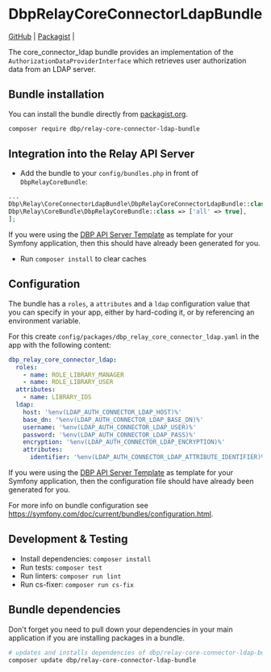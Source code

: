 # DbpRelayCoreConnectorLdapBundle

[GitHub](https://github.com/digital-blueprint/relay-core-connector-ldap-bundle) |
[Packagist](https://packagist.org/packages/dbp/relay-core-connector-ldap-bundle) |

The core_connector_ldap bundle provides an implementation of the `AuthorizationDataProviderInterface` which retrieves user authorization data from an LDAP server.

## Bundle installation

You can install the bundle directly from [packagist.org](https://packagist.org/packages/dbp/relay-core-connector-ldap-bundle).

```bash
composer require dbp/relay-core-connector-ldap-bundle
```

## Integration into the Relay API Server

* Add the bundle to your `config/bundles.php` in front of `DbpRelayCoreBundle`:

```php
...
Dbp\Relay\CoreConnectorLdapBundle\DbpRelayCoreConnectorLdapBundle::class => ['all' => true],
Dbp\Relay\CoreBundle\DbpRelayCoreBundle::class => ['all' => true],
];
```

If you were using the [DBP API Server Template](https://github.com/digital-blueprint/relay-server-template)
as template for your Symfony application, then this should have already been generated for you.

* Run `composer install` to clear caches

## Configuration

The bundle has a `roles`, a `attributes` and a `ldap` configuration value that you can specify in your
app, either by hard-coding it, or by referencing an environment variable.

For this create `config/packages/dbp_relay_core_connector_ldap.yaml` in the app with the following
content:

```yaml
dbp_relay_core_connector_ldap:
  roles:
    - name: ROLE_LIBRARY_MANAGER
    - name: ROLE_LIBRARY_USER
  attributes:
    - name: LIBRARY_IDS
  ldap:
    host: '%env(LDAP_AUTH_CONNECTOR_LDAP_HOST)%'
    base_dn: '%env(LDAP_AUTH_CONNECTOR_LDAP_BASE_DN)%'
    username: '%env(LDAP_AUTH_CONNECTOR_LDAP_USER)%'
    password: '%env(LDAP_AUTH_CONNECTOR_LDAP_PASS)%'
    encryption: '%env(LDAP_AUTH_CONNECTOR_LDAP_ENCRYPTION)%'
    attributes:
      identifier: '%env(LDAP_AUTH_CONNECTOR_LDAP_ATTRIBUTE_IDENTIFIER)%'
```

If you were using the [DBP API Server Template](https://github.com/digital-blueprint/relay-server-template)
as template for your Symfony application, then the configuration file should have already been generated for you.

For more info on bundle configuration see <https://symfony.com/doc/current/bundles/configuration.html>.

## Development & Testing

* Install dependencies: `composer install`
* Run tests: `composer test`
* Run linters: `composer run lint`
* Run cs-fixer: `composer run cs-fix`

## Bundle dependencies

Don't forget you need to pull down your dependencies in your main application if you are installing packages in a bundle.

```bash
# updates and installs dependencies of dbp/relay-core-connector-ldap-bundle
composer update dbp/relay-core-connector-ldap-bundle
```

